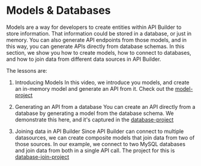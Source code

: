 # Models & Databases

Models are a way for developers to create entities within API Builder to store information. That information could be stored in a database, or just in memory. You can also generate API endpoints from those models, and in this way, you can generate APIs directly from database schemas. In this section, we show you how to create models, how to connect to databases, and how to join data from different data sources in API Builder.

The lessons are:

1. Introducing Models
In this video, we introduce you models, and create an in-memory model and generate an API from it. Check out the [model-project](https://github.com/Axway-API-Builder-Ext/Axway-University/tree/main/section-3/model-project)

2. Generating an API from a database
You can create an API directly from a database by generating a model from the database schema. We demonstrate this here, and it's captured in the [database-project](https://github.com/Axway-API-Builder-Ext/Axway-University/tree/main/section-3/database-project)

3. Joining data in API Builder
Since API Builder can connect to multiple datasources, we can create composite models that join data from two of those sources. In our example, we connect to two  MySQL databases and join data from both in a single API call. The project for this is [database-join-project](https://github.com/Axway-API-Builder-Ext/Axway-University/tree/main/section-3/database-join-project)
